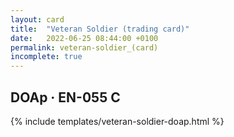```yaml
---
layout: card
title:  "Veteran Soldier (trading card)"
date:   2022-06-25 08:44:00 +0100
permalink: veteran-soldier_(card)
incomplete: true
---
```


## DOAp &middot; EN-055 C

{% include templates/veteran-soldier-doap.html %}